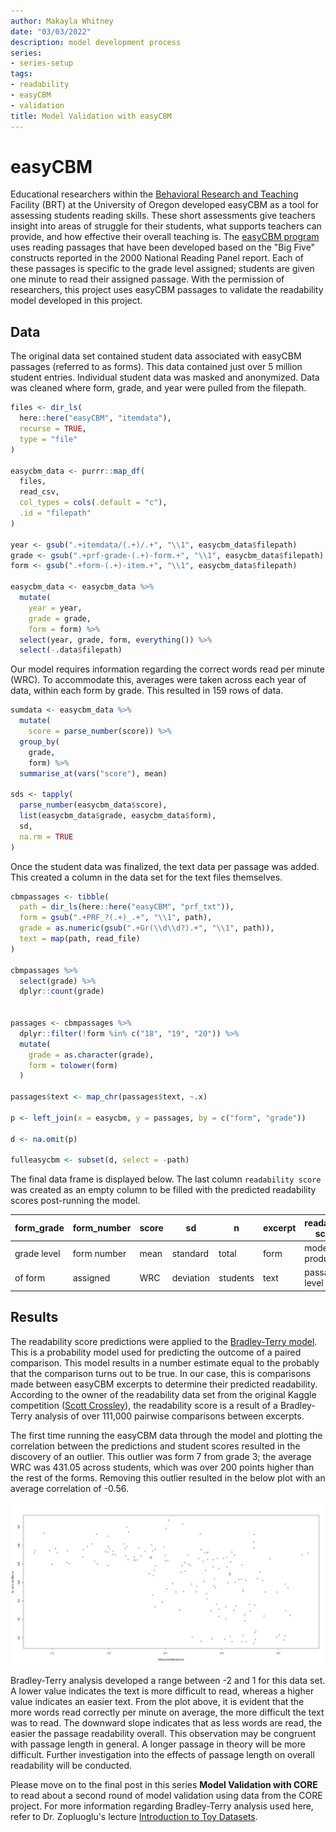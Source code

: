 ```yaml
---
author: Makayla Whitney
date: "03/03/2022"
description: model development process
series:
- series-setup
tags:
- readability
- easyCBM
- validation
title: Model Validation with easyCBM
---
```


# easyCBM
Educational researchers within the [Behavioral Research and Teaching](https://www.brtprojects.org/) Facility (BRT) at the University of Oregon developed easyCBM as a tool for assessing students reading skills. These short assessments give teachers insight into areas of struggle for their students, what supports teachers can provide, and how effective their overall teaching is. The [easyCBM program](easycbm.com "easyCBM program") uses reading passages that have been developed based on the "Big Five" constructs reported in the 2000 National Reading Panel report. Each of these passages is specific to the grade level assigned; students are given one minute to read their assigned passage. With the permission of researchers, this project uses easyCBM passages to validate the readability model developed in this project. 

## Data
The original data set contained student data associated with easyCBM passages (referred to as forms). This data contained just over 5 million student entries. Individual student data was masked and anonymized. Data was cleaned where form, grade, and year were pulled from the filepath. 
```r
files <- dir_ls(
  here::here("easyCBM", "itemdata"),
  recurse = TRUE,
  type = "file"
)

easycbm_data <- purrr::map_df(
  files,
  read_csv,
  col_types = cols(.default = "c"),
  .id = "filepath"
)

year <- gsub(".+itemdata/(.+)/.+", "\\1", easycbm_data$filepath)
grade <- gsub(".+prf-grade-(.+)-form.+", "\\1", easycbm_data$filepath)
form <- gsub(".+form-(.+)-item.+", "\\1", easycbm_data$filepath)

easycbm_data <- easycbm_data %>% 
  mutate(
    year = year,
    grade = grade,
    form = form) %>% 
  select(year, grade, form, everything()) %>% 
  select(-.data$filepath)

```
Our model requires information regarding the correct words read per minute (WRC). To accommodate this, averages were taken across each year of data, within each form by grade. This resulted in 159 rows of data. 

```r
sumdata <- easycbm_data %>%
  mutate(
    score = parse_number(score)) %>%
  group_by(
    grade,
    form) %>% 
  summarise_at(vars("score"), mean)

sds <- tapply(
  parse_number(easycbm_data$score), 
  list(easycbm_data$grade, easycbm_data$form),
  sd,
  na.rm = TRUE
)
```

Once the student data was finalized, the text data per passage was added. This created a column in the data set for the text files themselves.   

```r
cbmpassages <- tibble(
  path = dir_ls(here::here("easyCBM", "prf_txt")),
  form = gsub(".+PRF_?(.+)_.+", "\\1", path),
  grade = as.numeric(gsub(".+Gr(\\d\\d?).+", "\\1", path)),
  text = map(path, read_file)
)

cbmpassages %>% 
  select(grade) %>% 
  dplyr::count(grade)


passages <- cbmpassages %>% 
  dplyr::filter(!form %in% c("18", "19", "20")) %>% 
  mutate(
    grade = as.character(grade),
    form = tolower(form)
  )

passages$text <- map_chr(passages$text, ~.x)

p <- left_join(x = easycbm, y = passages, by = c("form", "grade"))

d <- na.omit(p)

fulleasycbm <- subset(d, select = -path)
```

The final data frame is displayed below. The last column `readability score` was created as an empty column to be filled with the predicted readability scores post-running the model. 

| form_grade  | form_number | score |     sd    |     n    | excerpt | readability score |
| ----------- | ----------- | ----- | --------- | -------- | ------- | ----------------- |
| grade level | form number | mean  | standard  | total    |  form   |  model produced   |
|   of form   | assigned    | WRC   | deviation | students |  text   |  passage level    |

## Results
The readability score predictions were applied to the [Bradley-Terry model](https://www.r-bloggers.com/2022/02/what-is-the-bradley-terry-model/ "Bradley-Terry model"). This is a probability model used for predicting the outcome of a paired comparison. This model results in a number estimate equal to the probably that the comparison turns out to be true. In our case, this is comparisons made between easyCBM excerpts to determine their predicted readability. According to the owner of the readability data set from the original Kaggle competition ([Scott Crossley](https://www.kaggle.com/c/commonlitreadabilityprize/discussion/240423 "Scott Crossley")), the readability score is a result of a Bradley-Terry analysis of over 111,000 pairwise comparisons between excerpts. 

The first time running the easyCBM data through the model and plotting the correlation between the predictions and student scores resulted in the discovery of an outlier. This outlier was form 7 from grade 3; the average WRC was 431.05 across students, which was over 200 points higher than the rest of the forms. Removing this outlier resulted in the below plot with an average correlation of -0.56. 

![easyCBM Readability Predictions](Plots/readprediction.png)

Bradley-Terry analysis developed a range between -2 and 1 for this data set. A lower value indicates the text is more difficult to read, whereas a higher value indicates an easier text. From the plot above, it is evident that the more words read correctly per minute on average, the more difficult the text was to read. The downward slope indicates that as less words are read, the easier the passage readability overall. This observation may be congruent with passage length in general. A longer passage in theory will be more difficult. Further investigation into the effects of passage length on overall readability will be conducted. 

Please move on to the final post in this series **Model Validation with CORE** to read about a second round of model validation using data from the CORE project. For more information regarding Bradley-Terry analysis used here, refer to Dr. Zopluoglu's lecture [Introduction to Toy Datasets](https://ml-21.netlify.app/notes/lecture-1a.html "Introduction to Toy Datasets").
